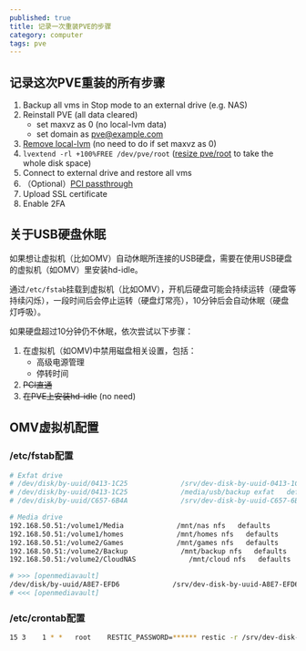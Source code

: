 ```yaml
---
published: true
title: 记录一次重装PVE的步骤
category: computer
tags: pve
---
```

## 记录这次PVE重装的所有步骤

1. Backup all vms in Stop mode to an external drive (e.g. NAS)
2. Reinstall PVE (all data cleared)  
	- set maxvz as 0 (no local-lvm data)
	- set domain as pve@example.com
3. [Remove local-lvm](https://icn.ink/pve/20.html) (no need to do if set maxvz as 0)
4. `lvextend -rl +100%FREE /dev/pve/root` ([resize pve/root](https://foxi.buduanwang.vip/virtualization/pve/1434.html) to take the whole disk space)
5. Connect to external drive and restore all vms
6. （Optional）[PCI passthrough](https://youtu.be/t_1o0rM3S7o?si=wey-mHQo953OEHhn&t=766)
7. Upload SSL certificate
8. Enable 2FA

## 关于USB硬盘休眠

如果想让虚拟机（比如OMV）自动休眠所连接的USB硬盘，需要在使用USB硬盘的虚拟机（如OMV）里安装hd-idle。

通过`/etc/fstab`挂载到虚拟机（比如OMV），开机后硬盘可能会持续运转（硬盘等持续闪烁），一段时间后会停止运转（硬盘灯常亮），10分钟后会自动休眠（硬盘灯呼吸）。

如果硬盘超过10分钟仍不休眠，依次尝试以下步骤：
1. 在虚拟机（如OMV)中禁用磁盘相关设置，包括：  
	- 高级电源管理
	- 停转时间
1. ~~PCI直通~~
1. ~~在PVE上安装hd-idle~~ (no need)

## OMV虚拟机配置

### /etc/fstab配置

```bash
# Exfat drive
# /dev/disk/by-uuid/0413-1C25             /srv/dev-disk-by-uuid-0413-1C25 exfat   defaults,nofail,uid=1024,gid=100        0 2
# /dev/disk/by-uuid/0413-1C25             /media/usb/backup exfat   defaults,nofail,uid=1024,gid=100        0 2
# /dev/disk/by-uuid/C657-6B4A             /srv/dev-disk-by-uuid-C657-6B4A exfat   defaults,nofail,uid=1024,gid=100        0 2

# Media drive
192.168.50.51:/volume1/Media             /mnt/nas nfs   defaults        0 0
192.168.50.51:/volume1/homes             /mnt/homes nfs   defaults        0 0
192.168.50.51:/volume2/Games             /mnt/games nfs   defaults        0 0
192.168.50.51:/volume2/Backup             /mnt/backup nfs   defaults        0 0
192.168.50.51:/volume2/CloudNAS             /mnt/cloud nfs   defaults        0 0

# >>> [openmediavault]
/dev/disk/by-uuid/A8E7-EFD6             /srv/dev-disk-by-uuid-A8E7-EFD6 exfat   defaults,nofail 0 2
# <<< [openmediavault]
```

### /etc/crontab配置

```bash
15 3    1 * *   root    RESTIC_PASSWORD=****** restic -r /srv/dev-disk-by-uuid-A8E7-EFD6/restic-repo backup --verbose /mnt/nas/Personal /mnt/homes /mnt/nas/calibre-manga-library /mnt/nas/calibre-book-library /mnt/nas/public /mnt/backup/backup >> /home/admin/restic-log.txt
```
